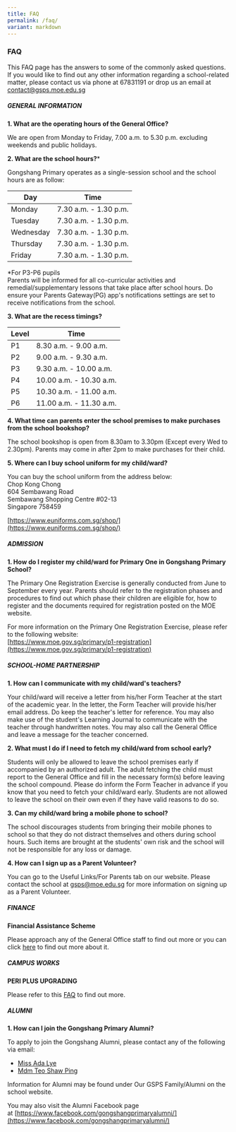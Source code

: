 ```yaml
---
title: FAQ
permalink: /faq/
variant: markdown
---
```

### **FAQ**

This FAQ page has the answers to some of the commonly asked questions. If you would like to find out any other information regarding a school-related matter, please contact us via phone at 67831191 or drop us an email at [contact@gsps.moe.edu.sg](mailto:contact@gsps.moe.edu.sg)

#####  **GENERAL INFORMATION**

**1. What are the operating hours of the General Office?**

We are open from Monday to Friday, 7.00 a.m. to 5.30 p.m. excluding weekends and public holidays.

**2. What are the school hours?*** 

Gongshang Primary operates as a single-session school and the school hours are as follow:

|Day | Time|
|---|---|
| Monday | 7.30 a.m. - 1.30 p.m.  |
|  Tuesday | 7.30 a.m. - 1.30 p.m. |
|  Wednesday | 7.30 a.m. - 1.30 p.m. 
| Thursday | 7.30 a.m. - 1.30 p.m.  |
|  Friday | 7.30 a.m. - 1.30 p.m.  |

*For P3-P6 pupils<br>
Parents will be informed for all co-curricular activities and remedial/supplementary lessons that take place after school hours. Do ensure your Parents Gateway(PG) app's notifications settings are set to receive notifications from the school. 

**3. What are the recess timings?**

| Level | Time | 
| -------- | -------- | 
| P1    | 8.30 a.m. - 9.00 a.m.     | 
| P2     | 9.00 a.m. - 9.30 a.m.     | 
| P3     | 9.30 a.m. - 10.00 a.m.     | 
| P4     | 10.00 a.m. - 10.30 a.m.     | 
| P5    | 10.30 a.m. - 11.00 a.m.     | 
| P6    | 11.00 a.m. - 11.30 a.m.     | 


**4. What time can parents enter the school premises to make purchases from the school bookshop?**

The school bookshop is open from 8.30am to 3.30pm (Except every Wed to 2.30pm). Parents may come in after 2pm to make purchases for their child.

**5. Where can I buy school uniform for my child/ward?**

You can buy the school uniform from the address below:<br>
Chop Kong Chong<br>
604 Sembawang Road<br>
Sembawang Shopping Centre #02-13<br>
Singapore 758459

[https://www.euniforms.com.sg/shop/](https://www.euniforms.com.sg/shop/)

##### **ADMISSION**

**1. How do I register my child/ward for Primary One in Gongshang Primary School?**

The Primary One Registration Exercise is generally conducted from June to September every year. Parents should refer to the registration phases and procedures to find out which phase their children are eligible for, how to register and the documents required for registration posted on the MOE website.

For more information on the Primary One Registration Exercise, please refer to the following website:  
[https://www.moe.gov.sg/primary/p1-registration](https://www.moe.gov.sg/primary/p1-registration)

##### **SCHOOL-HOME PARTNERSHIP**

**1. How can I communicate with my child/ward's teachers?**

Your child/ward will receive a letter from his/her Form Teacher at the start of the academic year. In the letter, the Form Teacher will provide his/her email address. Do keep the teacher's letter for reference. You may also make use of the student's Learning Journal to communicate with the teacher through handwritten notes. You may also call the General Office and leave a message for the teacher concerned.

**2. What must I do if I need to fetch my child/ward from school early?**

 Students will only be allowed to leave the school premises early if accompanied by an authorized adult. The adult fetching the child must report to the General Office and fill in the necessary form(s) before leaving the school compound. Please do inform the Form Teacher in advance if you know that you need to fetch your child/ward early. Students are not allowed to leave the school on their own even if they have valid reasons to do so.

**3. Can my child/ward bring a mobile phone to school?**

The school discourages students from bringing their mobile phones to school so that they do not distract themselves and others during school hours. Such items are brought at the students' own risk and the school will not be responsible for any loss or damage. 

**4. How can I sign up as a Parent Volunteer?**

You can go to the Useful Links/For Parents tab on our website. Please contact the school at gsps@moe.edu.sg for more information on signing up as a Parent Volunteer.

##### **FINANCE**

**Financial Assistance Scheme**

Please approach any of the General Office staff to find out more or you can click [here](https://www.moe.gov.sg/financial-matters/financial-assistance) to find out more about it.

##### **CAMPUS WORKS**

**PERI PLUS UPGRADING**

Please refer to this [FAQ](https://www.gongshangpri.moe.edu.sg/files/GSPS%20PERI%20Upgrading%20FAQ%20(dated%2013%20March%202020).pdf) to find out more.

##### **ALUMNI**

**1. How can I join the Gongshang Primary Alumni?**

To apply to join the Gongshang Alumni, please contact any of the following via email:
*   [Miss Ada Lye](mailto:ada.lye@gsps.edu.sg)
*   [Mdm Teo Shaw Ping](mailto:teo.shaw.ping@gsps.edu.sg)


Information for Alumni may be found under Our GSPS Family/Alumni on the school website.

You may also visit the Alumni Facebook page at&nbsp;[https://www.facebook.com/gongshangprimaryalumni/](https://www.facebook.com/gongshangprimaryalumni/)